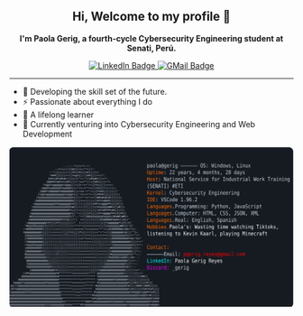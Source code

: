 
<h2 align="center" class="heading-element" dir="auto">
    <b>Hi, Welcome to my profile 👋</b>
</h2>


<p align="center" dir="auto">
    <b>I'm Paola Gerig, a fourth-cycle Cybersecurity Engineering student at Senati, Perú.</b>
</p>

<p align="center" dir="auto">
    <a href="https://www.linkedin.com/in/paola-gerig-reyes-671436238/" rel="nofollow">
        <img src="https://camo.githubusercontent.com/bcbca8ef54ebae26cc52e3fee1ee8f8e523de8733feb1f574b748027669cd3c6/68747470733a2f2f696d672e736869656c64732e696f2f62616467652f4c696e6b6564496e2d626c75653f6c6f676f3d6c696e6b6564696e267374796c653d666f722d7468652d6261646765266c6f676f436f6c6f723d7768697465" alt="LinkedIn Badge" data-canonical-src="https://img.shields.io/badge/LinkedIn-blue?logo=linkedin&amp;style=for-the-badge&amp;logoColor=white" style="max-width: 100%;">
    </a>
    <a href="mailto:pgerig.reyes@gmail.com">
        <img src="https://camo.githubusercontent.com/1eeaad2928ba011322467db97fd9c1a255fd3c16426ed4c6ff737ac2f4964349/68747470733a2f2f696d672e736869656c64732e696f2f62616467652f474d61696c2d7265643f6c6f676f3d676d61696c267374796c653d666f722d7468652d6261646765266c6f676f436f6c6f723d7768697465" alt="GMail Badge" data-canonical-src="https://img.shields.io/badge/GMail-red?logo=gmail&amp;style=for-the-badge&amp;logoColor=white" style="max-width: 100%;">
    </a>
</p>
<hr>
<ul dir="auto">
<li>🎯 Developing the skill set of the future.</li>
<li>⚡ Passionate about everything I do </li>
<li> 🧠 A lifelong learner </li>
<li>🔎 Currently venturing into Cybersecurity Engineering and Web Development </li>
</ul>



![Descripción de tu perfil](images/dark_mode.svg)
